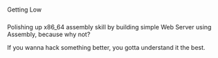 #####
Getting Low
#####

Polishing up x86_64 assembly skill by building simple Web Server using Assembly, because why not?

If you wanna hack something better, you gotta understand it the best.
